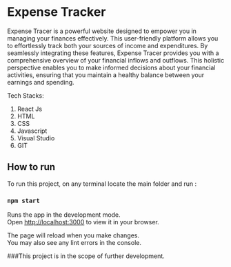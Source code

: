 # Expense Tracker

Expense Tracer is a powerful website designed to empower you in managing your finances effectively. This user-friendly platform allows you to effortlessly track both your sources of income and expenditures. By seamlessly integrating these features, Expense Tracer provides you with a comprehensive overview of your financial inflows and outflows. This holistic perspective enables you to make informed decisions about your financial activities, ensuring that you maintain a healthy balance between your earnings and spending.

Tech Stacks:
1) React Js
2) HTML
3) CSS
4) Javascript
5) Visual Studio
6) GIT

## How to run
To run this project, on any terminal locate the main folder and run :

### `npm start`

Runs the app in the development mode.\
Open [http://localhost:3000](http://localhost:3000) to view it in your browser.

The page will reload when you make changes.\
You may also see any lint errors in the console.

###This project is in the scope of further development.
